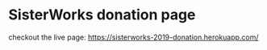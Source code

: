 # SisterWorks donation page

checkout the live page: https://sisterworks-2019-donation.herokuapp.com/
